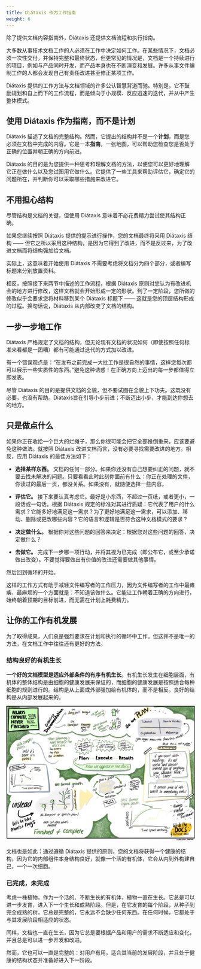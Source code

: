 ```yaml
---
title: Diátaxis 作为工作指南
weight: 6
---
```


除了提供文档内容指南外，Diátaxis 还提供文档流程和执行指南。

大多数从事技术文档工作的人必须在工作中决定如何工作。在某些情况下，文档必须一次性交付，并保持完整和最终状态，但更常见的情况是，文档是一个持续进行的项目，例如与产品同时开发，而产品本身也在不断演变和发展。许多从事文件编制工作的人都会发现自己有责任改进甚至修正某项工作。

Diátaxis 提供的工作方法与文档领域的许多公认智慧背道而驰。特别是，它不鼓励规划和自上而下的工作流程，而是倾向于小规模、反应迅速的迭代，并从中产生整体模式。

## 使用 Diátaxis 作为指南，而不是计划

Diátaxis 描述了文档的完整结构。然而，它提出的结构并不是一个**计划**，而是您必须在文档中完成的内容。它是一本**指南**，一张地图，可以帮助您检查您是否处于正确的位置并朝正确的方向前进。

Diátaxis 的目的是为您提供一种思考和理解文档的方法，以便您可以更好地理解它正在做什么以及您试图用它做什么。它提供了一些工具来帮助评估它，确定它的问题所在，并判断你可以采取哪些措施来改进它。

## 不用担心结构

尽管结构是文档的关键，但使用 Diátaxis 意味着不必花费精力尝试使其结构正确。

如果您继续按照 Diátaxis 提供的提示进行操作，您的文档最终将采用 Diátaxis 结构 —— 但它之所以采用这种结构，是因为它得到了改进，而不是反过来，为了改进文档而将结构强加给文档。

实际上，这意味着开始使用 Diátaxis 不需要考虑将文档分为四个部分，或者编写标题来分别放置资料。

相反，按照接下来两节中描述的工作流程，根据 Diátaxis 原则对您认为有改进机会的地方进行修改，这样文档就会开始形成一定的形状。到了一定阶段，您所做的修改似乎会要求您将材料移到某个 Diátaxis 标题下 —— 这就是您的顶层结构形成的过程。换句话说，Diátaxis 从内部改变了文档的结构。

## 一步一步地工作

Diátaxis 严格规定了文档的结构，但无论现有文档的状况如何（即使按照任何标准来看都是一团糟）都有可能通过迭代的方式加以改进。

有一个错误观点是：“在发布之前完成一大批工作是很自然的事情，这样您每次都可以展示一些实质性的东西。”避免这种诱惑！在正确方向上迈出的每一步都值得立即发表。

尽管 Diátaxis 的目的是提供文档的全貌，但不要试图在全貌上下功夫。这既没有必要，也没有帮助。Diátaxis旨在引导小步前进；不断迈出小步，才能到达你想去的地方。

## 只是做点什么

如果你正在收拾一个巨大的烂摊子，那么你很可能会把它全部推倒重来，应该要避免这种做法。就按照 Diátaxis 改进文档而言，没有必要寻找需要改进的地方。相反，应用 Diátaxis 的最佳方法如下：

* **选择某样东西。** 文档的任何一部分。如果你还没有自己想要纠正的问题，就不要去找未解决的问题。只要看看此时此刻你面前有什么：你正在处理的文件，你读过的最后一页，都没关系。如果没有，就随便选择一些内容。

* **评估它。** 接下来要认真考虑它。最好是小东西，不超过一页纸，或者更小，一段话或一句话。根据 Diátaxis 规定的标准对其进行质疑：它代表了用户的什么需求？它能多好地满足这一需求？为了更好地满足这一需求，可以添加、移动、删除或更改哪些内容？它的语言和逻辑是否符合这种文档模式的要求？

* **决定做什么。** 根据你对这些问题的回答来决定：根据您对这些问题的回答，决定做什么？

* **去做它。** 完成下一步哪一项行动，并将其视为已完成（即公布它，或至少承诺做出改变）。不要觉得要做出有价值的改进还需要做其他事情。

然后回到循环的开始。

这样的工作方式有助于减轻文件编写者的工作压力，因为文件编写者的工作中最瘫痪、最麻烦的一个方面就是：不知道该做什么。它能让工作朝着正确的方向进行，始终朝着预期的目标前进，而无需在计划上耗费精力。

## 让你的工作有机发展

为了取得成果，人们总是强烈要求在计划和执行的循环中工作。但这并不是唯一的方法，在文档工作中往往还有更好的方法。

### 结构良好的有机生长

**一个好的文档模型是适应外部条件的有序有机生长**。有机生长发生在细胞层面，有机体的整体结构是由细胞的健康发展来保证的，而细胞的健康发展是按照适合每种细胞的规则进行的。结构是从上面或外部强加给有机体的，而不是相反。良好的结构是从内部发展起来的。

![](./always-complete.jpg)

文档也是如此：通过遵循 Diátaxis 提供的原则，您的文档将获得一个健康的结构，因为它的内部组件本身结构良好，就像一个活的有机体，它会从内到外构建自己，一个一次细胞。

### 已完成，未完成

考虑一株植物。作为一个活的、不断生长的有机体，植物一直在生长。它总是可以进一步发育，进入下一个生长和成熟阶段。但是，在它发育的每个阶段，从种子到完全成熟的树，它总是完整的，它永远不会缺少任何东西。在任何时候，它都处于与其发展阶段相适应的状态。

同样，文档也一直在生长，因为它总是要根据产品和用户的需求不断适应和变化，并且总是可以进一步开发和改进。

然而，它也可以一直是完整的：对用户有用，适合其当前的发展阶段，并且处于健康的结构状态并准备好进入下一阶段。
